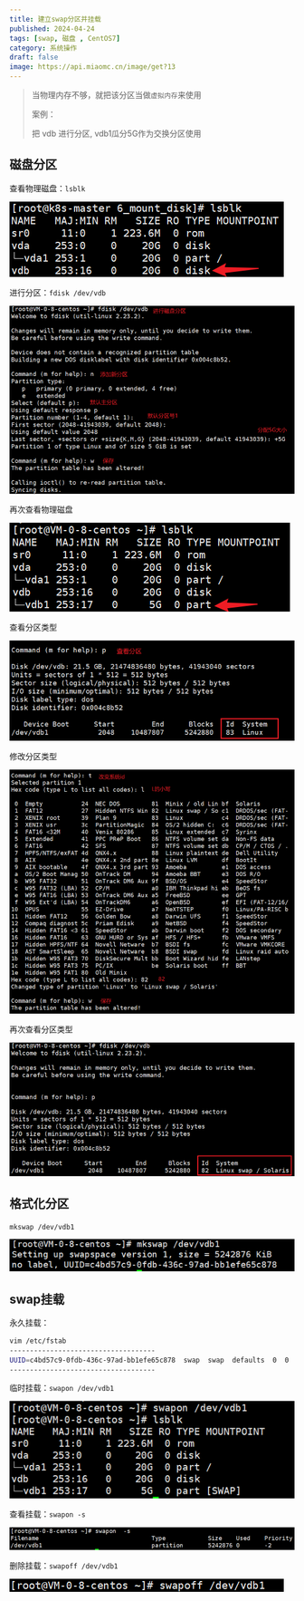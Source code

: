 ```yaml
---
title: 建立swap分区并挂载
published: 2024-04-24
tags: [swap, 磁盘 , CentOS7]
category: 系统操作
draft: false
image: https://api.miaomc.cn/image/get?13
---
```



> 当物理内存不够，就把该分区当做`虚拟内存`来使用
>
> 案例：
>
> 把 vdb 进行分区, vdb1瓜分5G作为交换分区使用 

## 磁盘分区

查看物理磁盘：`lsblk`

![image-20240424142530453](image-20240424142530453.png)	

进行分区：`fdisk /dev/vdb`

![image-20240424143141322](image-20240424143141322.png)	

再次查看物理磁盘

![image-20240424143242825](image-20240424143242825.png)	

查看分区类型

![image-20240424145634966](image-20240424145634966.png)	

修改分区类型

![image-20240424145729196](image-20240424145729196.png)	

再次查看分区类型

![image-20240424145917439](image-20240424145917439.png)		

## 格式化分区

`mkswap /dev/vdb1` 

![image-20240424143506033](image-20240424143506033.png)	

## swap挂载

永久挂载：

```sh
vim /etc/fstab
------------------------------------
UUID=c4bd57c9-0fdb-436c-97ad-bb1efe65c878  swap  swap  defaults  0  0
------------------------------------
```

临时挂载：`swapon /dev/vdb1`

![image-20240424143614646](image-20240424143614646.png)	

查看挂载：`swapon -s`

![image-20240424150321168](image-20240424150321168.png)	

删除挂载：`swapoff /dev/vdb1` 

![image-20240424150359326](image-20240424150359326.png)	